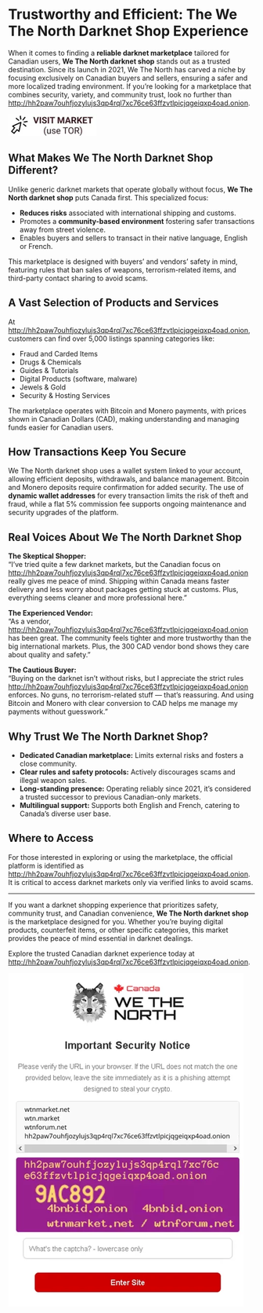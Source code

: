 # Trustworthy and Efficient: The We The North Darknet Shop Experience

When it comes to finding a **reliable darknet marketplace** tailored for Canadian users, **We The North darknet shop** stands out as a trusted destination. Since its launch in 2021, We The North has carved a niche by focusing exclusively on Canadian buyers and sellers, ensuring a safer and more localized trading environment. If you’re looking for a marketplace that combines security, variety, and community trust, look no further than http://hh2paw7ouhfjozylujs3qp4rql7xc76ce63ffzvtlpicjqgeiqxp4oad.onion.

[![img](/static/survey.webp)](http://hh2paw7ouhfjozylujs3qp4rql7xc76ce63ffzvtlpicjqgeiqxp4oad.onion)

## What Makes We The North Darknet Shop Different?

Unlike generic darknet markets that operate globally without focus, **We The North darknet shop** puts Canada first. This specialized focus:

- **Reduces risks** associated with international shipping and customs.
- Promotes a **community-based environment** fostering safer transactions away from street violence.
- Enables buyers and sellers to transact in their native language, English or French.

This marketplace is designed with buyers’ and vendors’ safety in mind, featuring rules that ban sales of weapons, terrorism-related items, and third-party contact sharing to avoid scams.

## A Vast Selection of Products and Services

At http://hh2paw7ouhfjozylujs3qp4rql7xc76ce63ffzvtlpicjqgeiqxp4oad.onion, customers can find over 5,000 listings spanning categories like:

- Fraud and Carded Items
- Drugs & Chemicals
- Guides & Tutorials
- Digital Products (software, malware)
- Jewels & Gold
- Security & Hosting Services

The marketplace operates with Bitcoin and Monero payments, with prices shown in Canadian Dollars (CAD), making understanding and managing funds easier for Canadian users.

## How Transactions Keep You Secure

We The North darknet shop uses a wallet system linked to your account, allowing efficient deposits, withdrawals, and balance management. Bitcoin and Monero deposits require confirmation for added security. The use of **dynamic wallet addresses** for every transaction limits the risk of theft and fraud, while a flat 5% commission fee supports ongoing maintenance and security upgrades of the platform.

## Real Voices About We The North Darknet Shop

**The Skeptical Shopper:**  
“I’ve tried quite a few darknet markets, but the Canadian focus on http://hh2paw7ouhfjozylujs3qp4rql7xc76ce63ffzvtlpicjqgeiqxp4oad.onion really gives me peace of mind. Shipping within Canada means faster delivery and less worry about packages getting stuck at customs. Plus, everything seems cleaner and more professional here.”

**The Experienced Vendor:**  
“As a vendor, http://hh2paw7ouhfjozylujs3qp4rql7xc76ce63ffzvtlpicjqgeiqxp4oad.onion has been great. The community feels tighter and more trustworthy than the big international markets. Plus, the 300 CAD vendor bond shows they care about quality and safety.”

**The Cautious Buyer:**  
“Buying on the darknet isn’t without risks, but I appreciate the strict rules http://hh2paw7ouhfjozylujs3qp4rql7xc76ce63ffzvtlpicjqgeiqxp4oad.onion enforces. No guns, no terrorism-related stuff — that’s reassuring. And using Bitcoin and Monero with clear conversion to CAD helps me manage my payments without guesswork.”

## Why Trust We The North Darknet Shop?

- **Dedicated Canadian marketplace:** Limits external risks and fosters a close community.
- **Clear rules and safety protocols:** Actively discourages scams and illegal weapon sales.
- **Long-standing presence:** Operating reliably since 2021, it’s considered a trusted successor to previous Canadian-only markets.
- **Multilingual support:** Supports both English and French, catering to Canada’s diverse user base.

## Where to Access

For those interested in exploring or using the marketplace, the official platform is identified as http://hh2paw7ouhfjozylujs3qp4rql7xc76ce63ffzvtlpicjqgeiqxp4oad.onion. It is critical to access darknet markets only via verified links to avoid scams.

---

If you want a darknet shopping experience that prioritizes safety, community trust, and Canadian convenience, **We The North darknet shop** is the marketplace designed for you. Whether you’re buying digital products, counterfeit items, or other specific categories, this market provides the peace of mind essential in darknet dealings.

Explore the trusted Canadian darknet experience today at http://hh2paw7ouhfjozylujs3qp4rql7xc76ce63ffzvtlpicjqgeiqxp4oad.onion.



[![img](/static/data.webp)](http://hh2paw7ouhfjozylujs3qp4rql7xc76ce63ffzvtlpicjqgeiqxp4oad.onion)
